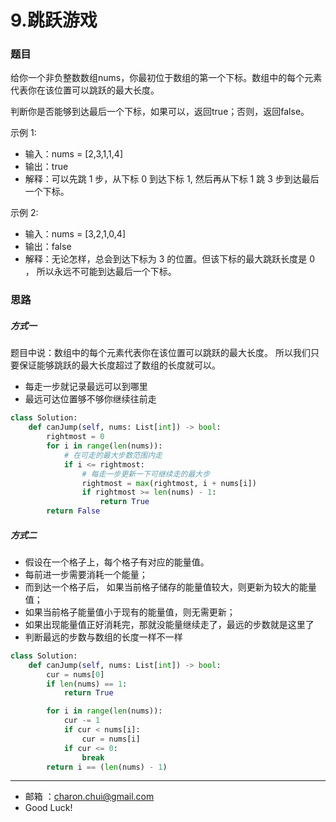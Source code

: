9.跳跃游戏
===


### 题目

给你一个非负整数数组nums，你最初位于数组的第一个下标。数组中的每个元素代表你在该位置可以跳跃的最大长度。

判断你是否能够到达最后一个下标，如果可以，返回true；否则，返回false。

 

示例 1:    

- 输入：nums = [2,3,1,1,4]
- 输出：true
- 解释：可以先跳 1 步，从下标 0 到达下标 1, 然后再从下标 1 跳 3 步到达最后一个下标。

示例 2:   

- 输入：nums = [3,2,1,0,4]
- 输出：false
- 解释：无论怎样，总会到达下标为 3 的位置。但该下标的最大跳跃长度是 0 ， 所以永远不可能到达最后一个下标。



### 思路

##### 方式一

题目中说：数组中的每个元素代表你在该位置可以跳跃的最大长度。
所以我们只要保证能够跳跃的最大长度超过了数组的长度就可以。


- 每走一步就记录最远可以到哪里
- 最远可达位置够不够你继续往前走


```python
class Solution:
    def canJump(self, nums: List[int]) -> bool:
        rightmost = 0
        for i in range(len(nums)):
        	# 在可走的最大步数范围内走
            if i <= rightmost:
            	# 每走一步更新一下可继续走的最大步
                rightmost = max(rightmost, i + nums[i])
                if rightmost >= len(nums) - 1:
                    return True
        return False
```




##### 方式二


- 假设在一个格子上，每个格子有对应的能量值。
- 每前进一步需要消耗一个能量；
- 而到达一个格子后， 如果当前格子储存的能量值较大，则更新为较大的能量值；
- 如果当前格子能量值小于现有的能量值，则无需更新；
- 如果出现能量值正好消耗完，那就没能量继续走了，最远的步数就是这里了
- 判断最远的步数与数组的长度一样不一样

```python
class Solution:
    def canJump(self, nums: List[int]) -> bool:
        cur = nums[0]
        if len(nums) == 1:
            return True

        for i in range(len(nums)):
            cur -= 1
            if cur < nums[i]:
                cur = nums[i]
            if cur <= 0:
                break
        return i == (len(nums) - 1)
```






---
- 邮箱 ：charon.chui@gmail.com  
- Good Luck! 

	
